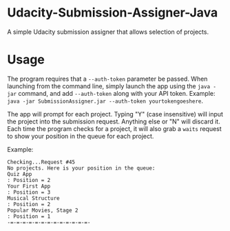# Udacity-Submission-Assigner-Java
A simple Udacity submission assigner that allows selection of projects.

# Usage
The program requires that a `--auth-token` parameter be passed. When launching from the command line, simply launch the app using the `java -jar` command, and add `--auth-token` along with your API token. Example: `java -jar SubmissionAssigner.jar --auth-token yourtokengoeshere`.

The app will prompt for each project. Typing "Y" (case insensitive) will input the project into the submission request. Anything else or "N" will discard it. Each time the program checks for a project, it will also grab a `waits` request to show your position in the queue for each project.

Example:
```
Checking...Request #45
No projects. Here is your position in the queue:
Quiz App                                                                   : Position = 2
Your First App                                                             : Position = 3
Musical Structure                                                          : Position = 2
Popular Movies, Stage 2                                                    : Position = 1
-=-=-=-=-=-=-=-=-=-=-=-=-=-
```
